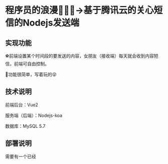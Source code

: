 # 程序员的浪漫👨🏻‍💻→基于腾讯云的关心短信的Nodejs发送端

## 实现功能

⚽️前端设置某个时间段的要发送的内容，女朋友（接收端）每天就会收到内容短信，前端可自由控制。

🏀功能很简单，写着玩的😝

## 技术说明

前端后台：Vue2

服务端（后端）：Nodejs-koa

数据库：MySQL 5.7

## 部署说明

需要有一个已经
